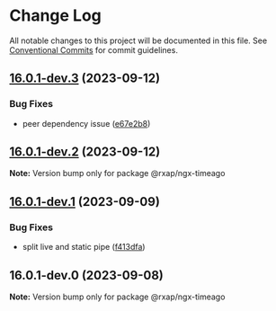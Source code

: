 # Change Log

All notable changes to this project will be documented in this file.
See [Conventional Commits](https://conventionalcommits.org) for commit guidelines.

## [16.0.1-dev.3](https://gitlab.com/rxap/packages/compare/@rxap/ngx-timeago@16.0.1-dev.2...@rxap/ngx-timeago@16.0.1-dev.3) (2023-09-12)

### Bug Fixes

- peer dependency issue ([e67e2b8](https://gitlab.com/rxap/packages/commit/e67e2b8eb884b598536d16c2c544a9ad9be5b53e))

## [16.0.1-dev.2](https://gitlab.com/rxap/packages/compare/@rxap/ngx-timeago@16.0.1-dev.1...@rxap/ngx-timeago@16.0.1-dev.2) (2023-09-12)

**Note:** Version bump only for package @rxap/ngx-timeago

## [16.0.1-dev.1](https://gitlab.com/rxap/packages/compare/@rxap/ngx-timeago@16.0.1-dev.0...@rxap/ngx-timeago@16.0.1-dev.1) (2023-09-09)

### Bug Fixes

- split live and static pipe ([f413dfa](https://gitlab.com/rxap/packages/commit/f413dfa9df8cf99b5a3f079cbb682a20d57e2f30))

## 16.0.1-dev.0 (2023-09-08)

**Note:** Version bump only for package @rxap/ngx-timeago

